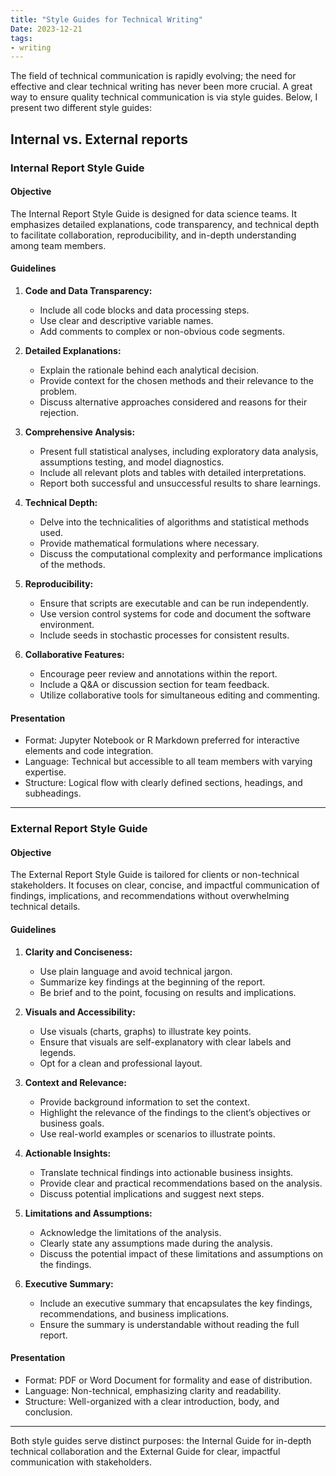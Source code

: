 ```yaml
---
title: "Style Guides for Technical Writing"
Date: 2023-12-21
tags: 
- writing 
---
```


The field of technical communication is rapidly evolving; the need for effective and clear technical writing has never been more crucial. A great way to ensure quality technical communication is via style guides. Below, I present two different style guides: 

## Internal vs. External reports

### Internal Report Style Guide

#### Objective
The Internal Report Style Guide is designed for data science teams. It emphasizes detailed explanations, code transparency, and technical depth to facilitate collaboration, reproducibility, and in-depth understanding among team members.

#### Guidelines

1. **Code and Data Transparency:**
   - Include all code blocks and data processing steps.
   - Use clear and descriptive variable names.
   - Add comments to complex or non-obvious code segments.

2. **Detailed Explanations:**
   - Explain the rationale behind each analytical decision.
   - Provide context for the chosen methods and their relevance to the problem.
   - Discuss alternative approaches considered and reasons for their rejection.

3. **Comprehensive Analysis:**
   - Present full statistical analyses, including exploratory data analysis, assumptions testing, and model diagnostics.
   - Include all relevant plots and tables with detailed interpretations.
   - Report both successful and unsuccessful results to share learnings.

4. **Technical Depth:**
   - Delve into the technicalities of algorithms and statistical methods used.
   - Provide mathematical formulations where necessary.
   - Discuss the computational complexity and performance implications of the methods.

5. **Reproducibility:**
   - Ensure that scripts are executable and can be run independently.
   - Use version control systems for code and document the software environment.
   - Include seeds in stochastic processes for consistent results.

6. **Collaborative Features:**
   - Encourage peer review and annotations within the report.
   - Include a Q&A or discussion section for team feedback.
   - Utilize collaborative tools for simultaneous editing and commenting.

#### Presentation
- Format: Jupyter Notebook or R Markdown preferred for interactive elements and code integration.
- Language: Technical but accessible to all team members with varying expertise.
- Structure: Logical flow with clearly defined sections, headings, and subheadings.

---

### External Report Style Guide

#### Objective
The External Report Style Guide is tailored for clients or non-technical stakeholders. It focuses on clear, concise, and impactful communication of findings, implications, and recommendations without overwhelming technical details.

#### Guidelines

1. **Clarity and Conciseness:**
   - Use plain language and avoid technical jargon.
   - Summarize key findings at the beginning of the report.
   - Be brief and to the point, focusing on results and implications.

2. **Visuals and Accessibility:**
   - Use visuals (charts, graphs) to illustrate key points.
   - Ensure that visuals are self-explanatory with clear labels and legends.
   - Opt for a clean and professional layout.

3. **Context and Relevance:**
   - Provide background information to set the context.
   - Highlight the relevance of the findings to the client’s objectives or business goals.
   - Use real-world examples or scenarios to illustrate points.

4. **Actionable Insights:**
   - Translate technical findings into actionable business insights.
   - Provide clear and practical recommendations based on the analysis.
   - Discuss potential implications and suggest next steps.

5. **Limitations and Assumptions:**
   - Acknowledge the limitations of the analysis.
   - Clearly state any assumptions made during the analysis.
   - Discuss the potential impact of these limitations and assumptions on the findings.

6. **Executive Summary:**
   - Include an executive summary that encapsulates the key findings, recommendations, and business implications.
   - Ensure the summary is understandable without reading the full report.

#### Presentation
- Format: PDF or Word Document for formality and ease of distribution.
- Language: Non-technical, emphasizing clarity and readability.
- Structure: Well-organized with a clear introduction, body, and conclusion.

---

Both style guides serve distinct purposes: the Internal Guide for in-depth technical collaboration and the External Guide for clear, impactful communication with stakeholders.
